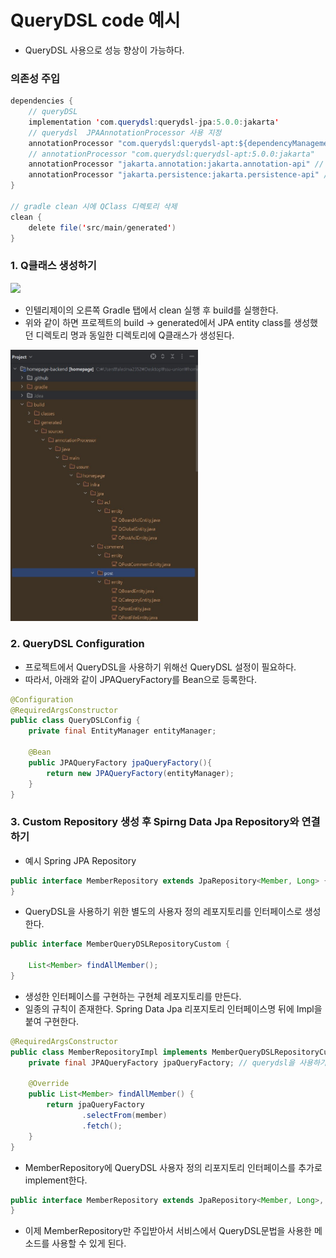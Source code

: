 # QueryDSL code 예시
- QueryDSL 사용으로 성능 향상이 가능하다.

### 의존성 주입
```java
dependencies {
	// queryDSL
	implementation 'com.querydsl:querydsl-jpa:5.0.0:jakarta'
    // querydsl  JPAAnnotationProcessor 사용 지정
    annotationProcessor "com.querydsl:querydsl-apt:${dependencyManagement.importedProperties['querydsl.version']}:jakarta" 
	// annotationProcessor "com.querydsl:querydsl-apt:5.0.0:jakarta"
	annotationProcessor "jakarta.annotation:jakarta.annotation-api" // java.lang.NoClassDefFoundError (javax.annotation.Generated) 대응 코드
	annotationProcessor "jakarta.persistence:jakarta.persistence-api" // java.lang.NoClassDefFoundError (javax.annotation.Entity) 대응 코드
}

// gradle clean 시에 QClass 디렉토리 삭제
clean {	
    delete file('src/main/generated')
} 

```

### 1. Q클래스 생성하기

<img src="https://velog.velcdn.com/images/kimsundae/post/fafdc270-5839-4bb9-9827-bdb2bbcbba21/image.png" width=300px>

- 인텔리제이의 오른쪽 Gradle 탭에서 clean 실행 후 build를 실행한다.
- 위와 같이 하면 프로젝트의 build -> generated에서 JPA entity class를 생성했던 디렉토리 명과 동일한 디렉토리에 Q클래스가 생성된다.

<img src="Q클래스.jpg" width=300px>

### 2. QueryDSL Configuration
- 프로젝트에서 QueryDSL을 사용하기 위해선 QueryDSL 설정이 필요하다.
- 따라서, 아래와 같이 JPAQueryFactory를 Bean으로 등록한다.
```java
@Configuration
@RequiredArgsConstructor
public class QueryDSLConfig {
    private final EntityManager entityManager;

    @Bean
    public JPAQueryFactory jpaQueryFactory(){
        return new JPAQueryFactory(entityManager);
    }
}
```

### 3. Custom Repository 생성 후 Spirng Data Jpa Repository와 연결하기
- 예시 Spring JPA Repository
```java
public interface MemberRepository extends JpaRepository<Member, Long> {
}
```
- QueryDSL을 사용하기 위한 별도의 사용자 정의 레포지토리를 인터페이스로 생성한다.
```java
public interface MemberQueryDSLRepositoryCustom {
 
    List<Member> findAllMember();
}
```
- 생성한 인터페이스를 구현하는 구현체 레포지토리를 만든다.
- 일종의 규칙이 존재한다. Spring Data Jpa 리포지토리 인터페이스명 뒤에 Impl을 붙여 구현한다.
```java
@RequiredArgsConstructor
public class MemberRepositoryImpl implements MemberQueryDSLRepositoryCustom {
    private final JPAQueryFactory jpaQueryFactory; // querydsl을 사용하기 위한 의존성 주입
 
    @Override
    public List<Member> findAllMember() {
        return jpaQueryFactory
                .selectFrom(member)
                .fetch();
    }
}
```
-  MemberRepository에 QueryDSL 사용자 정의 리포지토리 인터페이스를 추가로 implement한다.
```java
public interface MemberRepository extends JpaRepository<Member, Long>, MemberQueryDSLRepositoryCustom {
}
```
- 이제 MemberRepository만 주입받아서 서비스에서 QueryDSL문법을 사용한 메소드를 사용할 수 있게 된다.
